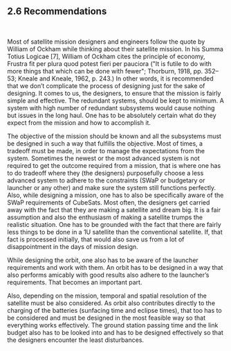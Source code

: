 
## 2.6 Recommendations
<br>

Most of satellite mission designers and engineers follow the quote by William of Ockham
while thinking about their satellite mission. In his Summa Totius Logicae [7], William of
Ockham cites the principle of economy, Frustra fit per plura quod potest fieri per pauciora ("It
is futile to do with more things that which can be done with fewer"; Thorburn, 1918, pp.
352–53; Kneale and Kneale, 1962, p. 243.) In other words, it is recommended that we don’t complicate the process of designing just for the sake of designing. It comes to us, the
designers, to ensure that the mission is fairly simple and effective. The redundant systems,
should be kept to minimum. A system with high number of redundant subsystems would
cause nothing but issues in the long haul. One has to be absolutely certain what do they
expect from the mission and how to accomplish it.

The objective of the mission should be known and all the subsystems must be designed
in such a way that fulfills the objective. Most of times, a tradeoff must be made, in order
to manage the expectations from the system. Sometimes the newest or the most advanced
system is not required to get the outcome required from a mission, that is where one has to do
tradeoff where they (the designers) purposefully choose a less advanced system to adhere to
the constraints (SWaP or budgetary or launcher or any other) and make sure the system still
functions perfectly. Also, while designing a mission, one has to also be specifically aware of
the SWaP requirements of CubeSats. Most often, the designers get carried away with the fact
that they are making a satellite and dream big. It is a fair assumption and also the enthusiasm
of making a satellite trumps the realistic situation. One has to be grounded with the fact that
there are fairly less things to be done in a 1U satellite than the conventional satellite. If, that
fact is processed initially, that would also save us from a lot of disappointment in the days of
mission design.

While designing the orbit, one also has to be aware of the launcher requirements and work
with them. An orbit has to be designed in a way that also performs amicably with good
results also adhere to the launcher’s requirements. That becomes an important part.

Also, depending on the mission, temporal and spatial resolution of the satellite must be also
considered. As orbit also contributes directly to the charging of the batteries (sunfacing time
and eclipse times), that too has to be considered and must be designed in the most feasible
way so that everything works effectively. The ground station passing time and the link budget
also has to be looked into and has to be designed effectively so that the designers encounter
the least disturbances.


